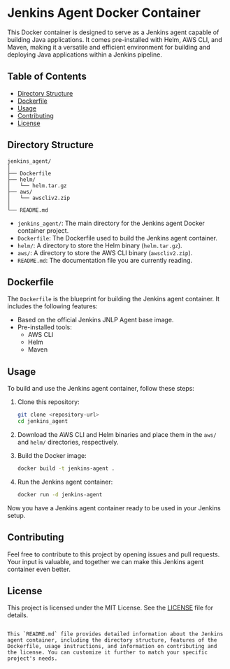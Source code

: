 # Jenkins Agent Docker Container

This Docker container is designed to serve as a Jenkins agent capable of building Java applications. It comes pre-installed with Helm, AWS CLI, and Maven, making it a versatile and efficient environment for building and deploying Java applications within a Jenkins pipeline.

## Table of Contents

- [Directory Structure](#directory-structure)
- [Dockerfile](#dockerfile)
- [Usage](#usage)
- [Contributing](#contributing)
- [License](#license)

## Directory Structure

```plaintext
jenkins_agent/
│
├── Dockerfile
├── helm/
│   └── helm.tar.gz
├── aws/
│   └── awscliv2.zip
│
└── README.md
```

- `jenkins_agent/`: The main directory for the Jenkins agent Docker container project.
- `Dockerfile`: The Dockerfile used to build the Jenkins agent container.
- `helm/`: A directory to store the Helm binary (`helm.tar.gz`).
- `aws/`: A directory to store the AWS CLI binary (`awscliv2.zip`).
- `README.md`: The documentation file you are currently reading.

## Dockerfile

The `Dockerfile` is the blueprint for building the Jenkins agent container. It includes the following features:

- Based on the official Jenkins JNLP Agent base image.
- Pre-installed tools:
  - AWS CLI
  - Helm
  - Maven

## Usage

To build and use the Jenkins agent container, follow these steps:

1. Clone this repository:

   ```bash
   git clone <repository-url>
   cd jenkins_agent
   ```

2. Download the AWS CLI and Helm binaries and place them in the `aws/` and `helm/` directories, respectively.

3. Build the Docker image:

   ```bash
   docker build -t jenkins-agent .
   ```

4. Run the Jenkins agent container:

   ```bash
   docker run -d jenkins-agent
   ```

Now you have a Jenkins agent container ready to be used in your Jenkins setup.

## Contributing

Feel free to contribute to this project by opening issues and pull requests. Your input is valuable, and together we can make this Jenkins agent container even better.

## License

This project is licensed under the MIT License. See the [LICENSE](LICENSE) file for details.
```

This `README.md` file provides detailed information about the Jenkins agent container, including the directory structure, features of the Dockerfile, usage instructions, and information on contributing and the license. You can customize it further to match your specific project's needs.